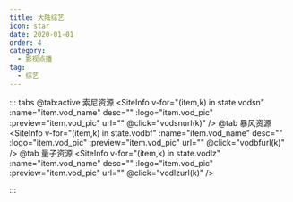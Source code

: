 ```yaml
---
title: 大陆综艺
icon: star
date: 2020-01-01
order: 4
category:
  - 影视点播
tag:
  - 综艺
---
```

<ArtPlayer :src="state.src" :config="artPlayerConfig" />

::: tabs
@tab:active 索尼资源
<SiteInfo v-for="(item,k) in state.vodsn" :name="item.vod_name" desc="" :logo="item.vod_pic"
  :preview="item.vod_pic" url="" @click="vodsnurl(k)" />
@tab 暴风资源
<SiteInfo v-for="(item,k) in state.vodbf" :name="item.vod_name" desc="" :logo="item.vod_pic"
  :preview="item.vod_pic" url="" @click="vodbfurl(k)" />
@tab 量子资源
<SiteInfo v-for="(item,k) in state.vodlz" :name="item.vod_name" desc="" :logo="item.vod_pic"
  :preview="item.vod_pic" url="" @click="vodlzurl(k)" />

:::

<script setup lang="ts">
  import { artplayerPlaylist } from 'cps/artplayer-plugin-playlist'
  import { vod } from 'db'
  import { poster, Hls } from 'cps/artConst'
  import { useStorage } from '@vueuse/core'
  import { onMounted, nextTick, onDeactivated } from "vue";
  const state = useStorage(
    "vod-dlzy",
    {
      src:"",
      vodsn: [],
      vodbf: [],
      vodlz: [],
      PlayList: []
    }
  )
 
  onMounted(async () => {
    const suonizy = await vod.find({ "name": "suonizy-dlzy" })
    const bfzy = await vod.find({ "name": "bfzy-dlzy" })
    const lzcaiji = await vod.find({ "name": "lzcaiji-dlzy" })
    state.value.vodsn = suonizy.data
    state.value.vodbf = bfzy.data
    state.value.vodlz = lzcaiji.data
    vodsnurl(0)
  });
  const vodsnurl = (key) => {
    const { vodsn } = state.value
    state.value.PlayList =vodsn[key].play_list
    state.value.src = vodsn[key].play_list[0].url
  }
    const vodbfurl = (key) => {
    const { vodbf } = state.value
    state.value.PlayList =vodbf[key].play_list
    state.value.src = vodbf[key].play_list[0].url
  }
    const vodlzurl = (key) => {
    const { vodlz } = state.value
    state.value.PlayList =vodlz[key].play_list
    state.value.src = vodlz[key].play_list[0].url
  }

  const artPlayerConfig = {
    poster,
    fullscreen: true,
    fullscreenWeb: true,
    autoplay: true,
    muted: true,
    type: "Hls",
    customType: { Hls },
    plugins: [
      artplayerPlaylist({
        autoNext: true,
        playlist: state.value.PlayList
      })
    ],
  }
</script>